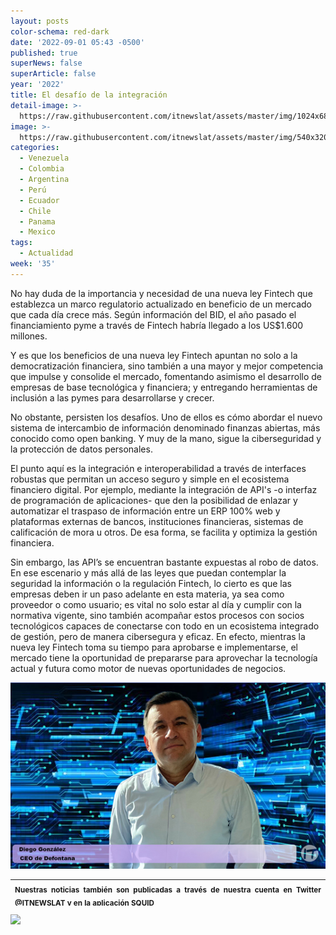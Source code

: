 ```yaml
---
layout: posts
color-schema: red-dark
date: '2022-09-01 05:43 -0500'
published: true
superNews: false
superArticle: false
year: '2022'
title: El desafío de la integración
detail-image: >-
  https://raw.githubusercontent.com/itnewslat/assets/master/img/1024x680/Diego-Gonzalez-g.jpg
image: >-
  https://raw.githubusercontent.com/itnewslat/assets/master/img/540x320/Diego-Gonzalez-p.jpg
categories:
  - Venezuela
  - Colombia
  - Argentina
  - Perú
  - Ecuador
  - Chile
  - Panama
  - Mexico
tags:
  - Actualidad
week: '35'
---
```

No hay duda de la importancia y necesidad de una nueva ley Fintech que establezca un marco regulatorio actualizado en beneficio de un mercado que cada día crece más.  Según información del BID, el año pasado el financiamiento pyme a través de Fintech habría llegado a los US$1.600 millones.

Y es que los beneficios de una nueva ley Fintech apuntan no solo a la democratización financiera, sino también a una mayor y mejor competencia que impulse y consolide el mercado, fomentando asimismo el desarrollo de empresas de base tecnológica y financiera; y entregando herramientas de inclusión a las pymes para desarrollarse y crecer.

No obstante, persisten los desafíos. Uno de ellos es cómo abordar el nuevo sistema de intercambio de información denominado finanzas abiertas, más conocido como open banking. Y muy de la mano, sigue la ciberseguridad y la protección de datos personales. 

El punto aquí es la integración e interoperabilidad a través de interfaces robustas que permitan un acceso seguro y simple en el ecosistema financiero digital. Por ejemplo, mediante la integración de API's -o interfaz de programación de aplicaciones- que den la posibilidad de enlazar y automatizar el traspaso de información entre un ERP 100% web y plataformas externas de bancos, instituciones financieras, sistemas de calificación de mora u otros. De esa forma, se facilita y optimiza la gestión financiera.

Sin embargo, las API’s se encuentran bastante expuestas al robo de datos. En ese escenario y más allá de las leyes que puedan contemplar la seguridad la información o la regulación Fintech, lo cierto es que las empresas deben ir un paso adelante en esta materia, ya sea como proveedor o como usuario; es vital no solo estar al día y cumplir con la normativa vigente, sino también acompañar estos procesos con socios tecnológicos capaces de conectarse con todo en un ecosistema integrado de gestión, pero de manera cibersegura y eficaz.
En efecto, mientras la nueva ley Fintech toma su tiempo para aprobarse e implementarse, el mercado tiene la oportunidad de prepararse para aprovechar la tecnología actual y futura como motor de nuevas oportunidades de negocios.


![](https://raw.githubusercontent.com/itnewslat/assets/master/img/540x320/Diego-Gonzalez-p.jpg)

<table style="height: 42px;" width="569">
<tbody>
<tr>
<td style="text-align: justify;"><sub><strong>Nuestras noticias también son publicadas a través de nuestra cuenta en Twitter <a href="https://twitter.com/itnewslat?lang=es">@ITNEWSLAT</a> y en la aplicación <a href="https://squidapp.co/en/">SQUID</a></strong></sub></td>
</tr>
</tbody>
</table>

<img src="https://tracker.metricool.com/c3po.jpg?hash=56f88a41e39ab42c063cc51676587a04"/>